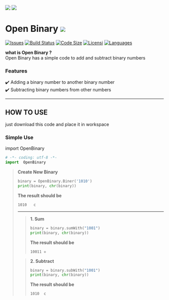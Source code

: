 [![](https://img.shields.io/badge/Java-Progress-red?style=for-the-badge&logo=java&logoColor=white&labelColor=3776AB)](https://github.com/ilh4mb/Open-Binary)
[![](https://img.shields.io/badge/PYTHON-Done-1db87c?style=for-the-badge&logo=python&logoColor=white&labelColor=3776AB)](https://github.com/ilh4mb/Open-Binary)


# Open Binary [![](https://img.shields.io/badge/OPEN-source-26beff?style=flat-square&logo=java&logoColor=white)](https://github.com/ilh4mb/Open-Binary)

[![Issues](https://img.shields.io/github/issues/ilh4mb/open-binary)](https://github.com/ilh4mb/Open-Binary)
[![Build Status](https://img.shields.io/github/checks-status/ilh4mb/open-binary/master)](https://github.com/ilh4mb/Open-Binary)
[![Code Size](https://img.shields.io/github/languages/code-size/ilh4mb/open-binary)](https://github.com/ilh4mb/Open-Binary)
[![Licensi](https://img.shields.io/github/license/ilh4mb/open-binary)](https://github.com/ilh4mb/Open-Binary)
[![Languages](https://img.shields.io/github/languages/count/ilh4mb/open-binary)](https://github.com/ilh4mb/Open-Binary)

**what is Open Binary ?**<br/>
Open Binary has a simple code to add and subtract binary numbers

### Features
:heavy_check_mark: Adding a binary number to another binary number<br/>
:heavy_check_mark: Subtracting binary numbers from other numbers

***

## HOW TO USE
just download this code and place it in workspace

### Simple Use
import OpenBinary
```python
# -*- coding: utf-8 -*-
import  OpenBinary
```
>**Create New Binary**
>```python
>binary = OpenBinary.Biner('1010')
>print(binary, chr(binary))
>```
>**The result should be**
>```
>1010	c
>```
>***
>>**1. Sum**
>>```python
>>binary = binary.sumWith("1001")
>>print(binary, chr(binary))
>>```
>>**The result should be**
>>```
>>10011	✛
>>```
>
>>**2. Subtract**
>>```python
>>binary = binary.subWith("1001")
>>print(binary, chr(binary))
>>```
>>**The result should be**
>>```
>>1010	c
>>```
